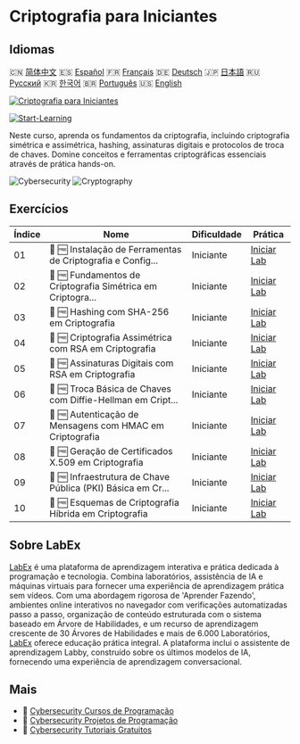 # Criptografia para Iniciantes

## Idiomas

🇨🇳 [简体中文](README_zh.md) 🇪🇸 [Español](README_es.md) 🇫🇷 [Français](README_fr.md) 🇩🇪 [Deutsch](README_de.md) 🇯🇵 [日本語](README_ja.md) 🇷🇺 [Русский](README_ru.md) 🇰🇷 [한국어](README_ko.md) 🇧🇷 [Português](README_pt.md) 🇺🇸 [English](README.md) 

[![Criptografia para Iniciantes](https://cover-creator.labex.io/cryptography-for-beginners.png?lang=pt)](https://labex.io/pt/courses/cryptography-for-beginners)

[![Start-Learning](https://img.shields.io/badge/Start-Learning-whitesmoke?style=for-the-badge)](https://labex.io/pt/courses/cryptography-for-beginners)

Neste curso, aprenda os fundamentos da criptografia, incluindo criptografia simétrica e assimétrica, hashing, assinaturas digitais e protocolos de troca de chaves. Domine conceitos e ferramentas criptográficas essenciais através de prática hands-on.

![Cybersecurity](https://img.shields.io/badge/Cybersecurity-whitesmoke?style=for-the-badge&logo=cybersecurity)
![Cryptography](https://img.shields.io/badge/Cryptography-whitesmoke?style=for-the-badge&logo=cryptography)


## Exercícios

|   Índice | Nome                                                        | Dificuldade   | Prática                                                                                                                                                                  |
|----------|-------------------------------------------------------------|---------------|--------------------------------------------------------------------------------------------------------------------------------------------------------------------------|
|       01 | 🧩 🆓 Instalação de Ferramentas de Criptografia e Config... | Iniciante     | <a target='_blank' href='https://labex.io/pt/labs/linux-installing-cryptography-tools-and-environment-setup-632723?course=cryptography-for-beginners'>Iniciar Lab</a>    |
|       02 | 🧩 🆓 Fundamentos de Criptografia Simétrica em Criptogra... | Iniciante     | <a target='_blank' href='https://labex.io/pt/labs/linux-symmetric-encryption-basics-in-cryptography-632724?course=cryptography-for-beginners'>Iniciar Lab</a>            |
|       03 | 🧩 🆓 Hashing com SHA-256 em Criptografia                   | Iniciante     | <a target='_blank' href='https://labex.io/pt/labs/linux-hashing-with-sha-256-in-cryptography-632722?course=cryptography-for-beginners'>Iniciar Lab</a>                   |
|       04 | 🧩 🆓 Criptografia Assimétrica com RSA em Criptografia      | Iniciante     | <a target='_blank' href='https://labex.io/pt/labs/linux-asymmetric-encryption-with-rsa-in-cryptography-632719?course=cryptography-for-beginners'>Iniciar Lab</a>         |
|       05 | 🧩 🆓 Assinaturas Digitais com RSA em Criptografia          | Iniciante     | <a target='_blank' href='https://labex.io/pt/labs/linux-digital-signatures-with-rsa-in-cryptography-632721?course=cryptography-for-beginners'>Iniciar Lab</a>            |
|       06 | 🧩 🆓 Troca Básica de Chaves com Diffie-Hellman em Cript... | Iniciante     | <a target='_blank' href='https://labex.io/pt/labs/linux-basic-key-exchange-with-diffie-hellman-in-cryptography-632720?course=cryptography-for-beginners'>Iniciar Lab</a> |
|       07 | 🧩 🆓 Autenticação de Mensagens com HMAC em Criptografia    | Iniciante     | <a target='_blank' href='https://labex.io/pt/labs/linux-message-authentication-with-hmac-in-cryptography-632760?course=cryptography-for-beginners'>Iniciar Lab</a>       |
|       08 | 🧩 🆓 Geração de Certificados X.509 em Criptografia         | Iniciante     | <a target='_blank' href='https://labex.io/pt/labs/linux-generating-x-509-certificates-in-cryptography-632758?course=cryptography-for-beginners'>Iniciar Lab</a>          |
|       09 | 🧩 🆓 Infraestrutura de Chave Pública (PKI) Básica em Cr... | Iniciante     | <a target='_blank' href='https://labex.io/pt/labs/linux-basic-public-key-infrastructure-pki-in-cryptography-632757?course=cryptography-for-beginners'>Iniciar Lab</a>    |
|       10 | 🧩 🆓 Esquemas de Criptografia Híbrida em Criptografia      | Iniciante     | <a target='_blank' href='https://labex.io/pt/labs/linux-hybrid-encryption-schemes-in-cryptography-632759?course=cryptography-for-beginners'>Iniciar Lab</a>              |

## Sobre LabEx

[LabEx](https://labex.io) é uma plataforma de aprendizagem interativa e prática dedicada à programação e tecnologia. Combina laboratórios, assistência de IA e máquinas virtuais para fornecer uma experiência de aprendizagem prática sem vídeos. Com uma abordagem rigorosa de 'Aprender Fazendo', ambientes online interativos no navegador com verificações automatizadas passo a passo, organização de conteúdo estruturada com o sistema baseado em Árvore de Habilidades, e um recurso de aprendizagem crescente de 30 Árvores de Habilidades e mais de 6.000 Laboratórios, [LabEx](https://labex.io) oferece educação prática integral. A plataforma inclui o assistente de aprendizagem Labby, construído sobre os últimos modelos de IA, fornecendo uma experiência de aprendizagem conversacional.

## Mais

- 🔗 [Cybersecurity Cursos de Programação](https://github.com/labex-labs/awesome-programming-courses)
- 🔗 [Cybersecurity Projetos de Programação](https://github.com/labex-labs/awesome-programming-projects)
- 🔗 [Cybersecurity Tutoriais Gratuitos](https://github.com/labex-labs/cybersecurity-free-tutorials)

